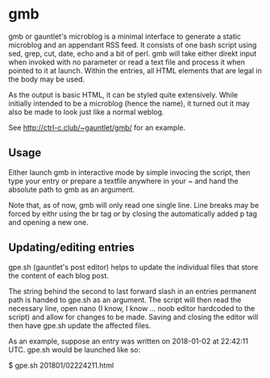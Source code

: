 # gmb
gmb or gauntlet's microblog is a minimal interface to generate a static microblog and an appendant RSS feed.
It consists of one bash script using sed, grep, cut, date, echo and a bit of perl.
gmb will take either direkt input when invoked with no parameter or read a text file and process it when pointed to it at launch. Within the entries, all HTML elements that are legal in the body may be used.

As the output is basic HTML, it can be styled quite extensively. While initially intended to be a microblog (hence the name), it turned out it may also be made to look just like a normal weblog.

See http://ctrl-c.club/~gauntlet/gmb/ for an example.

## Usage

Either launch gmb in interactive mode by simple invocing the script, then type your entry or prepare a textfile anywhere in your ~ and hand the absolute path to gmb as an argument.

Note that, as of now, gmb will only read one single line. Line breaks may be forced by eithr using the br tag or by closing the automatically added p tag and opening a new one.

## Updating/editing entries
gpe.sh (gauntlet's post editor) helps to update the individual files that store the content of each blog post.

The string behind the second to last forward slash in an entries permanent path is handed to gpe.sh as an argument. The script will then read the necessary line, open nano (I know, I know ... noob editor hardcoded to the script) and allow for changes to be made. Saving and closing the editor will then have gpe.sh update the affected files.

As an example, suppose an entry was written on 2018-01-02 at 22:42:11 UTC. gpe.sh would be launched like so:

$ gpe.sh 201801/02224211.html


